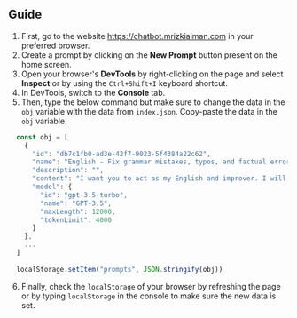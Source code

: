 ## Guide

1. First, go to the website https://chatbot.mrizkiaiman.com in your preferred browser.
2. Create a prompt by clicking on the **New Prompt** button present on the home screen.
3. Open your browser's **DevTools** by right-clicking on the page and select **Inspect** or by using the `Ctrl+Shift+I` keyboard shortcut.
4. In DevTools, switch to the **Console** tab.
5. Then, type the below command but make sure to change the data in the `obj` variable with the data from `index.json`. Copy-paste the data in the `obj` variable.

  ```js
    const obj = [
      {
        "id": "db7c1fb0-ad3e-42f7-9023-5f4384a22c62",
        "name": "English - Fix grammar mistakes, typos, and factual errors.",
        "description": "",
        "content": "I want you to act as my English and improver. I will write down a sentence below and you will improve it. I want you to strictly correct my grammar mistakes, typos, and factual errors.\n\n{{sentence}}",
        "model": {
          "id": "gpt-3.5-turbo",
          "name": "GPT-3.5",
          "maxLength": 12000,
          "tokenLimit": 4000
        }
      },
      ...
    ]
    
    localStorage.setItem("prompts", JSON.stringify(obj))
  ```
  
6. Finally, check the `localStorage` of your browser by refreshing the page or by typing `localStorage` in the console to make sure the new data is set.